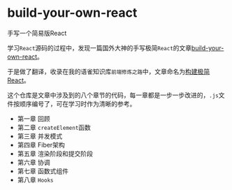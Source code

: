 # build-your-own-react
手写一个简易版React


学习`React`源码的过程中，发现一篇国外大神的手写极简`React`的文章[build-your-own-react](https://pomb.us/build-your-own-react/)。

于是做了翻译，收录在我的语雀知识库`前端修炼之路`中，文章命名为[构建极简React](https://www.yuque.com/ronny-91ygq)。

这个仓库是文章中涉及到的八个章节的代码，每一章都是一步一步改进的，`.js`文件按顺序编号了，可在学习时作为清晰的参考。

* 第一章 回顾
* 第二章 `createElement`函数
* 第三章 并发模式
* 第四章 Fiber架构
* 第五章 渲染阶段和提交阶段
* 第六章 协调
* 第七章 函数式组件
* 第八章 `Hooks`
